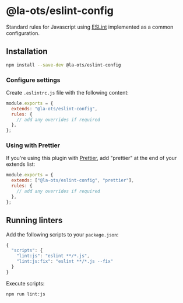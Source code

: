 # @la-ots/eslint-config

Standard rules for Javascript using [ESLint](https://eslint.org/) implemented as a common configuration.

## Installation

```bash
npm install --save-dev @la-ots/eslint-config
```

### Configure settings

Create `.eslintrc.js` file with the following content:

```javascript
module.exports = {
  extends: "@la-ots/eslint-config",
  rules: {
    // add any overrides if required
  },
};
```

### Using with Prettier

If you're using this plugin with [Prettier](https://prettier.io), add "prettier" at the end of your extends list:

```javascript
module.exports = {
  extends: ["@la-ots/eslint-config", "prettier"],
  rules: {
    // add any overrides if required
  },
};
```

## Running linters

Add the following scripts to your `package.json`:

```javascript
{
  "scripts": {
    "lint:js": "eslint **/*.js",
    "lint:js:fix": "eslint **/*.js --fix"
  }
}
```

Execute scripts:

```bash
npm run lint:js
```
